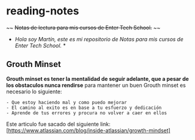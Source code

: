 # reading-notes
~~ ~~Notas de lectura para mis cursos de Enter Tech School.~~ ~~

* *Hola soy Martín, este es mi repositorio de Notas para mis cursos de Enter Tech School.* *

## Grouth Minset

**Grouth minset es tener la mentalidad de seguir adelante, que a pesar de los obstaculos nunca rendirse**
para mantener un buen Grouth minset es necesario lo siguiente:
```
- Que estoy haciendo mal y como puedo mejorar
- El camino al exito es en base a tu esfuerzo y dedicación
- Aprende de tus errores y procura no volver a caer en ellos
```
Este articulo fue sacado del siguiente link:
[https://www.atlassian.com/blog/inside-atlassian/growth-mindset]
